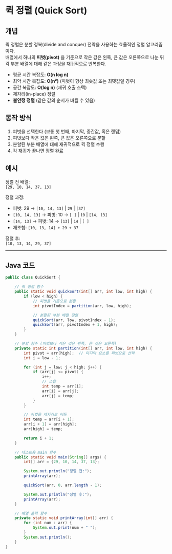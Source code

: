 # 퀵 정렬 (Quick Sort)

## 개념

퀵 정렬은 분할 정복(divide and conquer) 전략을 사용하는 효율적인 정렬 알고리즘이다.  
배열에서 하나의 **피벗(pivot)** 을 기준으로 작은 값은 왼쪽, 큰 값은 오른쪽으로 나눈 뒤  
각 부분 배열에 대해 같은 과정을 재귀적으로 반복한다.

- 평균 시간 복잡도: **O(n log n)**
- 최악 시간 복잡도: **O(n²)** (피벗이 항상 최솟값 또는 최댓값일 경우)
- 공간 복잡도: **O(log n)** (재귀 호출 스택)
- 제자리(in-place) 정렬
- **불안정 정렬** (같은 값의 순서가 바뀔 수 있음)

## 동작 방식

1. 피벗을 선택한다 (보통 첫 번째, 마지막, 중간값, 혹은 랜덤)
2. 피벗보다 작은 값은 왼쪽, 큰 값은 오른쪽으로 분할
3. 분할된 부분 배열에 대해 재귀적으로 퀵 정렬 수행
4. 각 재귀가 끝나면 정렬 완료

## 예시

정렬 전 배열:  
`[29, 10, 14, 37, 13]`

정렬 과정:  
- 피벗: 29 → `[10, 14, 13]` | `29` | `[37]`  
- `[10, 14, 13]` → 피벗: 10 → `[ ]` | `10` | `[14, 13]`  
- `[14, 13]` → 피벗: 14 → `[13]` | `14` | `[ ]`  
- 재조합: `[10, 13, 14] + 29 + 37`

정렬 후:  
`[10, 13, 14, 29, 37]`

---

## Java 코드

```java
public class QuickSort {

    // 퀵 정렬 함수
    public static void quickSort(int[] arr, int low, int high) {
        if (low < high) {
            // 피벗을 기준으로 분할
            int pivotIndex = partition(arr, low, high);

            // 분할된 부분 배열 정렬
            quickSort(arr, low, pivotIndex - 1);
            quickSort(arr, pivotIndex + 1, high);
        }
    }

    // 분할 함수 (피벗보다 작은 것은 왼쪽, 큰 것은 오른쪽)
    private static int partition(int[] arr, int low, int high) {
        int pivot = arr[high];  // 마지막 요소를 피벗으로 선택
        int i = low - 1;

        for (int j = low; j < high; j++) {
            if (arr[j] <= pivot) {
                i++;
                // 스왑
                int temp = arr[i];
                arr[i] = arr[j];
                arr[j] = temp;
            }
        }

        // 피벗을 제자리로 이동
        int temp = arr[i + 1];
        arr[i + 1] = arr[high];
        arr[high] = temp;

        return i + 1;
    }

    // 테스트용 main 함수
    public static void main(String[] args) {
        int[] arr = {29, 10, 14, 37, 13};

        System.out.println("정렬 전:");
        printArray(arr);

        quickSort(arr, 0, arr.length - 1);

        System.out.println("정렬 후:");
        printArray(arr);
    }

    // 배열 출력 함수
    private static void printArray(int[] arr) {
        for (int num : arr) {
            System.out.print(num + " ");
        }
        System.out.println();
    }
}
```
